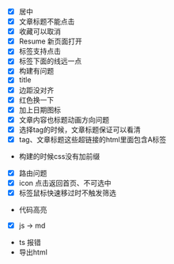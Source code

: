 - [x] 居中
- [x] 文章标题不能点击
- [x] 收藏可以取消
- [x] Resume 新页面打开
- [x] 标签支持点击
- [x] 标签下面的线远一点
- [x] 构建有问题
- [x] title
- [x] 边距没对齐
- [x] 红色换一下
- [x] 加上日期图标
- [x] 文章内容也标题动画方向问题
- [x] 选择tag的时候，文章标题保证可以看清
- [x] tag、文章标题这些超链接的html里面包含A标签
- 构建的时候css没有加前缀
- [x] 路由问题
- [x] icon 点击返回首页、不可选中
- [x] 标签鼠标快速移过时不触发筛选
- 代码高亮

- [x] js -> md
- ts 报错
- 导出html
